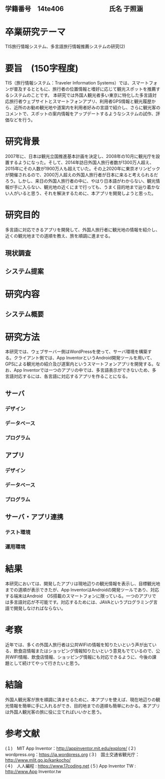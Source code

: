 ## 学籍番号　14te406　　　　　　　氏名 于照涵

# 卒業研究テーマ
TIS旅行情報システム、多言語旅行情報推薦システムの研究(2)

# 要旨　(150字程度)
TIS（旅行情報システム：Traveler Information Systems）では、スマートフォンが普及するとともに、旅行者の位置情報と嗜好に応じて観光スポットを推薦するシステムのことです。
本研究では外国人観光者多い東京に特化した多言語対応旅行者ウェブサイトとスマートフォンアプリ、利用者GPS情報と観光履歴から、近所のお勧め観光地や道案内を利用者好みの言語で紹介し、さらに観光客のコメントで、スポットの案内情報をアップデートするようなシステムの試作、評価などを行う。

# 研究背景
2007年に、日本は観光立国推進基本計画を決定し、2008年の10月に観光庁を設置するようになった。そして、2014年訪日外国人旅行者数が1300万人超え、2015年にその人数が1900万人も超えていた。その上2020年に東京オリンピックが開催されるので、2000万人超えの外国人旅行者が日本に来ると考えられるだろう。しかし、来日の外国人旅行者の中に、やはり日本語がわからない、観光情報が手に入らない、観光地の近くにまで行っても、うまく目的地まで辿り着かない人がいると思う、それを解決するために、本アプリを開発しようと思った。 

# 研究目的
多言語に対応できるアプリを開発して、外国人旅行者に観光地の情報を紹介し、近くの観光地までの道順を教え、旅を順調に進ませる。

## 現状調査

## システム提案

# 研究内容

## システム概要

# 研究方法
本研究では、ウェブサーバー側はWordPressを使って、サーバ環境を構築する。クライアント側では、App InventorというAndroid開発ツールを用いて、GPSによる観光地の紹介及び道案内というスマートフォンアプリを開発する。なお、App Inventorでは一つのアプリの中では、多言語表示ができないため、多言語対応するには、各言語に対応するアプリを作ることになる。
## サーバ

### デザイン

### データベース

### プログラム

## アプリ

### デザイン

### データベース

### プログラム

## サーバ・アプリ連携

### テスト環境

### 運用環境

# 結果
本研究においては、開発したアプリは現地辺りの観光情報を表示し、目標観光地までの道順が表示できたが、App InventorはAndroidの開発ツールであり、対応する端末はAndroid　OS搭載のスマートフォンに限っている。一つのアプリでは多言語対応が不可能です。対応するためには、JAVAというプログラミング言語で開発しなければならない。

# 考察
近年では、多くの外国人旅行者は公共WIFIの情報を知りたいという声が出ている、飲食店情報またはショッピング情報知りたいという意見もでているので、公共WIFI情報、飲食店情報、ショッピング情報にも対応できるように、今後の課題として続けてやって行きたいと思う。

# 結論
外国人観光客が旅を順調に済ませるために、本アプリを使えば、現在地辺りの観光情報を簡単に手に入れるができ、目的地までの道順も簡単にわかる。本アプリは外国人観光客の旅に役に立てればいいかと思う。

# 参考文献
(１)　MIT App Inventor：http://appinventor.mit.edu/explore/
(２)　wordpress.org：https://ja.wordpress.org
(３)　国土交通省観光庁：http://www.mlit.go.jp/kankocho/	
(４)　人人編程 : https://www.17coding.net
(５)  App Inventor TW : http://www.App Inventor.tw

